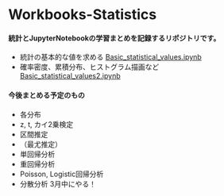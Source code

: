# Workbooks-Statistics
#### 統計とJupyterNotebookの学習まとめを記録するリポジトリです。  
- 統計の基本的な値を求める [Basic_statistical_values.ipynb](Basic_statistical_values.ipynb)  
- 確率密度、累積分布、ヒストグラム描画など [Basic_statistical_values2.ipynb](Basic_statistical_values2.ipynb)
#### 今後まとめる予定のもの  
- 各分布
- z, t, カイ2乗検定
- 区間推定
- （最尤推定）
- 単回帰分析
- 重回帰分析
- Poisson, Logistic回帰分析
- 分散分析
3月中にやる！  
